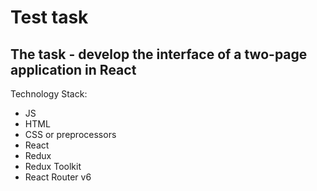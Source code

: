 # Test task

## The task - develop the interface of a two-page application in React

Technology Stack:

- JS
- HTML
- CSS or preprocessors
- React
- Redux
- Redux Toolkit
- React Router v6
